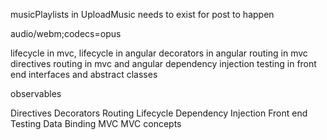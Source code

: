 musicPlaylists in UploadMusic needs to exist for post to happen


audio/webm;codecs=opus

lifecycle in mvc, lifecycle in angular
decorators in angular
routing in mvc
directives
routing in mvc and angular
dependency injection
testing in front end
interfaces and abstract classes

observables


Directives 
Decorators
Routing
Lifecycle
Dependency Injection
Front end Testing
Data Binding MVC
MVC concepts 
